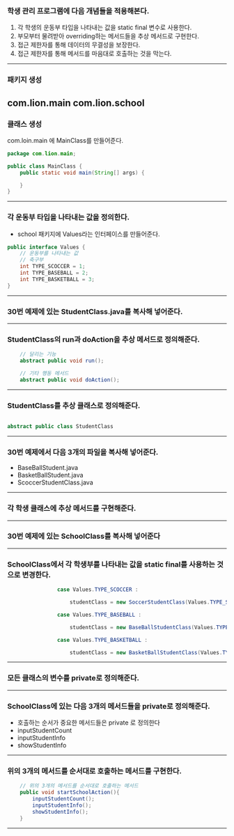 ### 학생 관리 프로그램에 다음 개념들을 적용해본다.
1. 각 학생의 운동부 타입을 나타내는 값을 static final 변수로 사용한다.
2. 부모부터 물려받아 overriding하는 메서드들을 추상 메서드로 구현한다.
3. 접근 제한자를 통해 데이터의 무결성을 보장한다.
4. 접근 제한자를 통해 메서드를 마음대로 호출하는 것을 막는다.

---
### 패키지 생성
com.lion.main
com.lion.school
---

### 클래스 생성
com.loin.main 에 MainClass를 만들어준다.

```java
package com.lion.main;

public class MainClass {
    public static void main(String[] args) {

    }
}

```

---

### 각 운동부 타입을 나타내는 값을 정의한다.
- school 패키지에 Values라는 인터페이스를 만들어준다.

```java
public interface Values {
    // 운동부를 나타내는 값
    // 축구부
    int TYPE_SCOCCER = 1;
    int TYPE_BASEBALL = 2;
    int TYPE_BASKETBALL = 3;
}
```

---

### 30번 예제에 있는 StudentClass.java를 복사해 넣어준다.

---

### StudentClass의 run과 doAction을 추상 메서드로 정의해준다.

```java
    // 달리는 기능
    abstract public void run();

    // 기타 행동 메서드
    abstract public void doAction();

```

---

### StudentClass를 추상 클래스로 정의해준다.

```java

abstract public class StudentClass
```

---

### 30번 예제에서 다음 3개의 파일을 복사해 넣어준다.
- BaseBallStudent.java
- BasketBallStudent.java
- ScoccerStudentClass.java
---

### 각 학생 클래스에 추상 메서드를 구현해준다.

---

### 30번 예제에 있는 SchoolClass를 복사해 넣어준다

---

### SchoolClass에서 각 학생부를 나타내는 값을 static final를 사용하는 것으로 변경한다.

```java
                case Values.TYPE_SCOCCER :

                    studentClass = new SoccerStudentClass(Values.TYPE_SCOCCER);

                case Values.TYPE_BASEBALL :

                    studentClass = new BaseBallStudentClass(Values.TYPE_BASEBALL);

                case Values.TYPE_BASKETBALL :

                    studentClass = new BasketBallStudentClass(Values.TYPE_BASKETBALL);

```
---
### 모든 클래스의 변수를 private로 정의해준다.

---

### SchoolClass에 있는 다음 3개의 메서드들을 private로 정의해준다.
- 호출하는 순서가 중요한 메서드들은 private 로 정의한다
- inputStudentCount
- inputStudentInfo
- showStudentInfo

---

### 위의 3개의 메서드를 순서대로 호출하는 메서드를 구현한다.
```java
    // 위의 3개의 메서드를 순서대로 호출하는 메서드
    public void startSchoolAction(){
        inputStudentCount();
        inputStudentInfo();
        showStudentInfo();
    }
```
---





